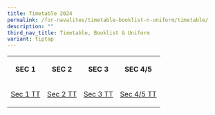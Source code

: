 ```yaml
---
title: Timetable 2024
permalink: /for-navalites/timetable-booklist-n-uniform/timetable/
description: ""
third_nav_title: Timetable, Booklist & Uniform
variant: tiptap
---
```

<table><tbody><tr><th rowspan="1" colspan="1"><p><strong>SEC 1</strong></p></th><th rowspan="1" colspan="1"><p><strong>SEC 2</strong></p></th><th rowspan="1" colspan="1"><p><strong>SEC 3</strong></p></th><th rowspan="1" colspan="1"><p><strong>SEC 4/5</strong></p></th></tr><tr><td rowspan="1" colspan="1"><p><a href="/files/2024TT/Sec_1_TTb.pdf" rel="noopener noreferrer nofollow" target="_blank">Sec 1 TT</a></p></td><td rowspan="1" colspan="1"><p><a href="/files/2024TT/Sec_2_TTb.pdf" rel="noopener noreferrer nofollow" target="_blank">Sec 2 TT</a></p></td><td rowspan="1" colspan="1"><p><a href="/files/2024TT/Sec_3_TTb.pdf" rel="noopener noreferrer nofollow" target="_blank">Sec 3 TT</a></p></td><td rowspan="1" colspan="1"><p><a href="/files/2024TT/Sec_4_5_TTb.pdf" rel="noopener noreferrer nofollow" target="_blank">Sec 4/5 TT</a></p></td></tr></tbody></table><p></p>